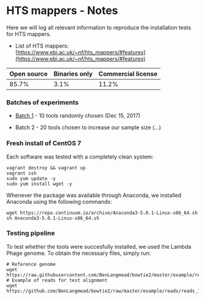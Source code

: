 # HTS mappers - Notes

Here we will log all relevant information to reproduce the installation tests for HTS mappers.

* List of HTS mappers: [https://www.ebi.ac.uk/~nf/hts_mappers/#features](https://www.ebi.ac.uk/~nf/hts_mappers/#features)

| Open source | Binaries only | Commercial license |
|---|---|---|
| 85.7% | 3.1% | 11.2% |



### Batches of experiments

* [Batch 1](./notes-batch1.md) - 10 tools randomly chosen (Dec 15, 2017)

* Batch 2 - 20 tools chosen to increase our sample size (...)


### Fresh install of CentOS 7

Each software was tested with a completely clean system:
```
vagrant destroy && vagrant up
vagrant ssh
sudo yum update -y
sudo yum install wget -y
```

Whenever the package was available through Anaconda, we installed Anaconda using the following commands:
```
wget https://repo.continuum.io/archive/Anaconda3-5.0.1-Linux-x86_64.sh
sh Anaconda3-5.0.1-Linux-x86_64.sh
```


### Testing pipeline

To test whether the tools were succesfully installed, we used the Lambda Phage genome. To obtain the necessary files, simply run:
```
# Reference genome
wget https://raw.githubusercontent.com/BenLangmead/bowtie2/master/example/reference/lambda_virus.fa
# Example of reads for test alignment
wget https://github.com/BenLangmead/bowtie2/raw/master/example/reads/reads_1.fq

```

